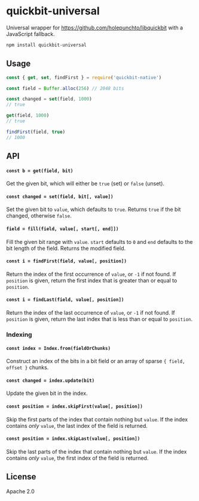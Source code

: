 # quickbit-universal

Universal wrapper for https://github.com/holepunchto/libquickbit with a JavaScript fallback.

```sh
npm install quickbit-universal
```

## Usage

```js
const { get, set, findFirst } = require('quickbit-native')

const field = Buffer.alloc(256) // 2048 bits

const changed = set(field, 1000)
// true

get(field, 1000)
// true

findFirst(field, true)
// 1000
```

## API

#### `const b = get(field, bit)`

Get the given bit, which will either be `true` (set) or `false` (unset).

#### `const changed = set(field, bit[, value])`

Set the given bit to `value`, which defaults to `true`. Returns `true` if the bit changed, otherwise `false`.

#### `field = fill(field, value[, start[, end]])`

Fill the given bit range with `value`. `start` defaults to `0` and `end` defaults to the bit length of the field. Returns the modified field.

#### `const i = findFirst(field, value[, position])`

Return the index of the first occurrence of `value`, or `-1` if not found. If `position` is given, return the first index that is greater than or equal to `position`.

#### `const i = findLast(field, value[, position])`

Return the index of the last occurrence of `value`, or `-1` if not found. If `position` is given, return the last index that is less than or equal to `position`.

### Indexing

#### `const index = Index.from(fieldOrChunks)`

Construct an index of the bits in a bit field or an array of sparse `{ field, offset }` chunks.

#### `const changed = index.update(bit)`

Update the given bit in the index.

#### `const position = index.skipFirst(value[, position])`

Skip the first parts of the index that contain nothing but `value`. If the index contains *only* `value`, the last index of the field is returned.

#### `const position = index.skipLast(value[, position])`

Skip the last parts of the index that contain nothing but `value`. If the index contains *only* `value`, the first index of the field is returned.

## License

Apache 2.0
